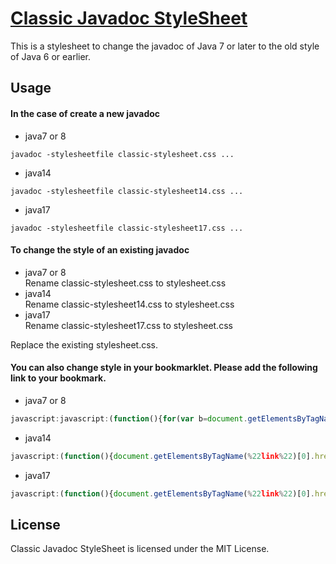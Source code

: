 [Classic Javadoc StyleSheet](https://junk-box.github.io/classic-javadoc-stylesheet/)
=====================================================================

This is a stylesheet to change the javadoc of Java 7 or later to the old style of Java 6 or earlier.

Usage
------------

#### In the case of create a new javadoc
- java7 or 8  
```
javadoc -stylesheetfile classic-stylesheet.css ... 
```
- java14  
```
javadoc -stylesheetfile classic-stylesheet14.css ... 
```
- java17  
```
javadoc -stylesheetfile classic-stylesheet17.css ... 
```

#### To change the style of an existing javadoc
- java7 or 8  
Rename classic-stylesheet.css to stylesheet.css
- java14  
Rename classic-stylesheet14.css to stylesheet.css
- java17  
Rename classic-stylesheet17.css to stylesheet.css

Replace the existing stylesheet.css.

#### You can also change style in your bookmarklet. Please add the following link to your bookmark.  
- java7 or 8  
```js
javascript:javascript:(function(){for(var b=document.getElementsByTagName(%22frame%22),a=0;a<b.length;a++){var c=b[a].name;if(%22packageListFrame%22==c||%22packageFrame%22==c||%22classFrame%22==c)b[a].contentWindow.document.getElementsByTagName(%22link%22)[0].href=%22https://junk-box.github.io/classic-javadoc-stylesheet/classic-stylesheet.css%22}})();
```
- java14  
```js
javascript:(function(){document.getElementsByTagName(%22link%22)[0].href=%22https://junk-box.github.io/classic-javadoc-stylesheet/classic-stylesheet14.css%22;})()
```
- java17  
```js
javascript:(function(){document.getElementsByTagName(%22link%22)[0].href=%22https://junk-box.github.io/classic-javadoc-stylesheet/classic-stylesheet17.css%22;})()
```

License
------------

Classic Javadoc StyleSheet is licensed under the MIT License.  
